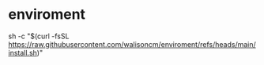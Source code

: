 # enviroment

sh -c "$(curl -fsSL https://raw.githubusercontent.com/walisoncm/enviroment/refs/heads/main/install.sh)"
